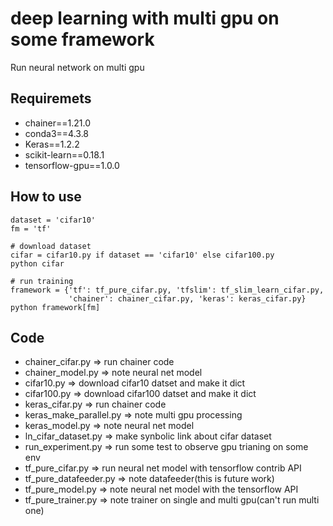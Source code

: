# deep learning with multi gpu on some framework
Run neural network on multi gpu

## Requiremets
- chainer==1.21.0
- conda3==4.3.8
- Keras==1.2.2
- scikit-learn==0.18.1
- tensorflow-gpu==1.0.0

## How to use

```
dataset = 'cifar10'
fm = 'tf'

# download dataset
cifar = cifar10.py if dataset == 'cifar10' else cifar100.py
python cifar

# run training
framework = {'tf': tf_pure_cifar.py, 'tfslim': tf_slim_learn_cifar.py,
             'chainer': chainer_cifar.py, 'keras': keras_cifar.py}
python framework[fm]
```

## Code
- chainer_cifar.py => run chainer code
- chainer_model.py => note neural net model
- cifar10.py => download cifar10 datset and make it dict
- cifar100.py => download cifar100 datset and make it dict
- keras_cifar.py => run chainer code
- keras_make_parallel.py => note multi gpu processing
- keras_model.py => note neural net model
- ln_cifar_dataset.py => make synbolic link about cifar dataset
- run_experiment.py => run some test to observe gpu trianing on some env
- tf_pure_cifar.py => run neural net model with tensorflow contrib API
- tf_pure_datafeeder.py => note datafeeder(this is future work)
- tf_pure_model.py => note neural net model with the tensorflow API
- tf_pure_trainer.py => note trainer on single and multi gpu(can't run multi one)
